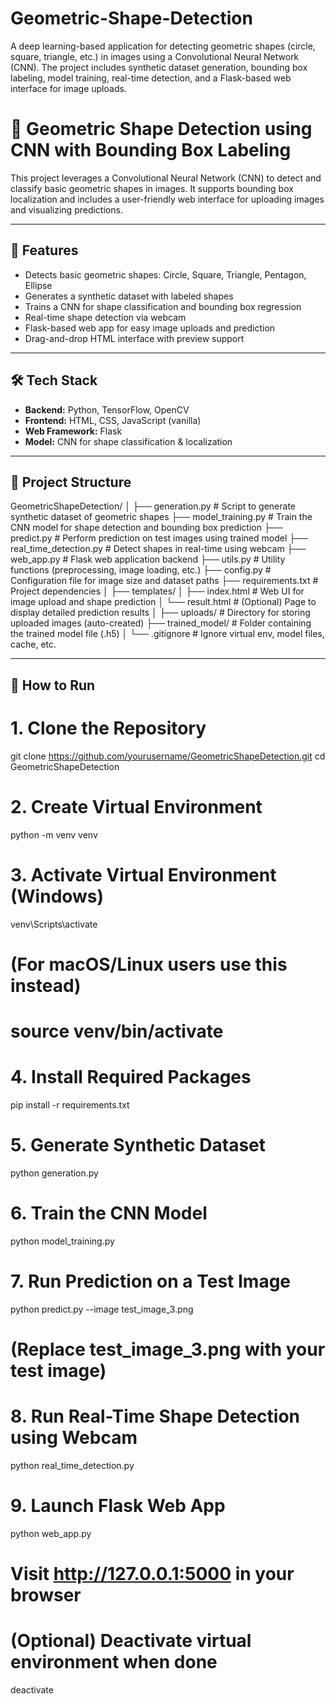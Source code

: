 # Geometric-Shape-Detection
A deep learning-based application for detecting geometric shapes (circle, square, triangle, etc.) in images using a Convolutional Neural Network (CNN). The project includes synthetic dataset generation, bounding box labeling, model training, real-time detection, and a Flask-based web interface for image uploads.
# 🧠 Geometric Shape Detection using CNN with Bounding Box Labeling

This project leverages a Convolutional Neural Network (CNN) to detect and classify basic geometric shapes in images. It supports bounding box localization and includes a user-friendly web interface for uploading images and visualizing predictions.

---

## 📌 Features

- Detects basic geometric shapes: Circle, Square, Triangle, Pentagon, Ellipse
- Generates a synthetic dataset with labeled shapes
- Trains a CNN for shape classification and bounding box regression
- Real-time shape detection via webcam
- Flask-based web app for easy image uploads and prediction
- Drag-and-drop HTML interface with preview support

---

## 🛠️ Tech Stack

- **Backend:** Python, TensorFlow, OpenCV
- **Frontend:** HTML, CSS, JavaScript (vanilla)
- **Web Framework:** Flask
- **Model:** CNN for shape classification & localization

---

## 📁 Project Structure

GeometricShapeDetection/
│
├── generation.py              # Script to generate synthetic dataset of geometric shapes
├── model_training.py          # Train the CNN model for shape detection and bounding box prediction
├── predict.py                 # Perform prediction on test images using trained model
├── real_time_detection.py     # Detect shapes in real-time using webcam
├── web_app.py                 # Flask web application backend
├── utils.py                   # Utility functions (preprocessing, image loading, etc.)
├── config.py                  # Configuration file for image size and dataset paths
├── requirements.txt           # Project dependencies
│
├── templates/
│   ├── index.html             # Web UI for image upload and shape prediction
│   └── result.html            # (Optional) Page to display detailed prediction results
│
├── uploads/                   # Directory for storing uploaded images (auto-created)
├── trained_model/             # Folder containing the trained model file (.h5)
│
└── .gitignore                 # Ignore virtual env, model files, cache, etc.


---

## 🚀 How to Run

# 1. Clone the Repository
git clone https://github.com/yourusername/GeometricShapeDetection.git
cd GeometricShapeDetection

# 2. Create Virtual Environment
python -m venv venv

# 3. Activate Virtual Environment (Windows)
venv\Scripts\activate

# (For macOS/Linux users use this instead)
# source venv/bin/activate

# 4. Install Required Packages
pip install -r requirements.txt

# 5. Generate Synthetic Dataset
python generation.py

# 6. Train the CNN Model
python model_training.py

# 7. Run Prediction on a Test Image
python predict.py --image test_image_3.png
# (Replace test_image_3.png with your test image)

# 8. Run Real-Time Shape Detection using Webcam
python real_time_detection.py

# 9. Launch Flask Web App
python web_app.py
# Visit http://127.0.0.1:5000 in your browser

# (Optional) Deactivate virtual environment when done
deactivate

